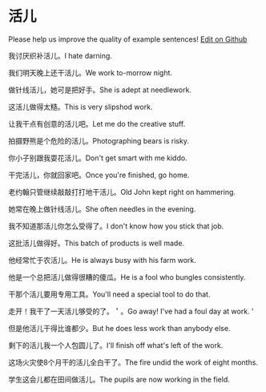 # 活儿

Please help us improve the quality of example sentences! [Edit on Github](https://github.com/jiyushe/jiyu-example-sentence-source/blob/main/chinese/huoer.md)

<p><span class="chinese">我讨厌织补活儿。</span><span class="english">I hate darning.</span></p>

<p><span class="chinese">我们明天晚上还干活儿。</span><span class="english">We work to-morrow night.</span></p>

<p><span class="chinese">做针线活儿，她可是把好手。</span><span class="english">She is adept at needlework.</span></p>

<p><span class="chinese">这活儿做得太糙。</span><span class="english">This is very slipshod work.</span></p>

<p><span class="chinese">让我干点有创意的活儿吧。</span><span class="english">Let me do the creative stuff.</span></p>

<p><span class="chinese">拍摄野熊是个危险的活儿。</span><span class="english">Photographing bears is risky.</span></p>

<p><span class="chinese">你小子别跟我耍花活儿。</span><span class="english">Don't get smart with me kiddo.</span></p>

<p><span class="chinese">干完活儿，你就回家吧。</span><span class="english">Once you're finished, go home.</span></p>

<p><span class="chinese">老约翰只管继续敲敲打打地干活儿。</span><span class="english">Old John kept right on hammering.</span></p>

<p><span class="chinese">她常在晚上做针线活儿。</span><span class="english">She often needles in the evening.</span></p>

<p><span class="chinese">我不知道那活儿你怎么受得了。</span><span class="english">I don't know how you stick that job.</span></p>

<p><span class="chinese">这批活儿做得好。</span><span class="english">This batch of products is well made.</span></p>

<p><span class="chinese">他经常忙于农活儿。</span><span class="english">He is always busy with his farm work.</span></p>

<p><span class="chinese">他是一个总把活儿做得很糟的傻瓜。</span><span class="english">He is a fool who bungles consistently.</span></p>

<p><span class="chinese">干那个活儿要用专用工具。</span><span class="english">You'll need a special tool to do that.</span></p>

<p><span class="chinese">走开！我干了一天活儿够受的了。＇。</span><span class="english">Go away! I've had a foul day at work. '</span></p>

<p><span class="chinese">但是他活儿干得比谁都少。</span><span class="english">But he does less work than anybody else.</span></p>

<p><span class="chinese">剩下的活儿我一个人包圆儿了。</span><span class="english">I'll finish off what's left of the work.</span></p>

<p><span class="chinese">这场火灾使8个月干的活儿全白干了。</span><span class="english">The fire undid the work of eight months.</span></p>

<p><span class="chinese">学生这会儿都在田间做活儿。</span><span class="english">The pupils are now working in the field.</span></p>

